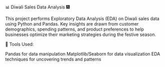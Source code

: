 📊 Diwali Sales Data Analysis 🎆

This project performs Exploratory Data Analysis (EDA) on Diwali sales data using Python and Pandas. Key insights are drawn from customer demographics, spending patterns, and product preferences to help businesses optimize their marketing strategies during the festive season.

🔧 Tools Used:

Pandas for data manipulation
Matplotlib/Seaborn for data visualization
EDA techniques for uncovering trends and patterns

